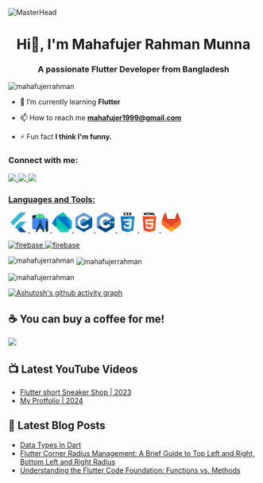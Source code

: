![MasterHead](https://indoanalytica.com/static/images/bannerr.gif)

<h1 align="center">Hi👋,  I'm Mahafujer Rahman Munna</h1>
<h3 align="center">A passionate Flutter Developer from Bangladesh</h3>
<img align ="right" alt "Coding" width="400" src="https://cdn.filestackcontent.com/efbSR18hT5uRKuo0zoMA">

<p align="left"> <img src="https://komarev.com/ghpvc/?username=mahafujerrahman&label=Profile%20views&color=0e75b6&style=flat" alt="mahafujerrahman" /></p>

- 🚀 I’m currently learning **Flutter**

- 📫 How to reach me **mahafujer1999@gmail.com**

- ⚡ Fun fact **I think I'm funny.**

<h3 align="left"> Connect with me: </h3>
 <div align="left">
   <a href= "https://www.facebook.com/mahafujer1999" > <img src="https://img.shields.io/badge/Facebook-1877F2?style=for-the-badge&logo=facebook&logoColor=white">
   <a href= "https://www.linkedin.com/in/mahafujerrahman/" > <img src="https://img.shields.io/badge/LinkedIn-0077B5?style=for-the-badge&logo=linkedin&logoColor=white">
    <a href= "https://stackoverflow.com/users/23298138/mahafujer-rahman" > <img src="https://img.shields.io/badge/Stack%20Overflow-FE7A16?style=for-the-badge&logo=stackoverflow&logoColor=white">

  

<h3 align="left">Languages and Tools:</h3>
<p align="left">
<a href="https://www.cprogramming.com/" target="_blank" rel="noreferrer"> <img src="https://raw.githubusercontent.com/devicons/devicon/master/icons/flutter/flutter-original.svg" alt="c" width="40" height="40"/> </a>
  <a href="https://www.cprogramming.com/" target="_blank" rel="noreferrer"> <img src="https://raw.githubusercontent.com/devicons/devicon/master/icons/androidstudio/androidstudio-original.svg" alt="c" width="40" height="40"/> </a>
 <a href="https://www.cprogramming.com/" target="_blank" rel="noreferrer"> <img src="https://raw.githubusercontent.com/devicons/devicon/master/icons/dart/dart-original.svg" alt="c" width="40" height="40"/> </a>
 <a href="https://www.cprogramming.com/" target="_blank" rel="noreferrer"> <img src="https://raw.githubusercontent.com/devicons/devicon/master/icons/c/c-original.svg" alt="c" width="40" height="40"/> </a> 
 <a href="https://www.w3schools.com/cpp/" target="_blank" rel="noreferrer"> <img src="https://raw.githubusercontent.com/devicons/devicon/master/icons/cplusplus/cplusplus-original.svg" alt="cplusplus" width="40" height="40"/> </a> 
 <a href="https://www.w3schools.com/css/" target="_blank" rel="noreferrer"> <img src="https://raw.githubusercontent.com/devicons/devicon/master/icons/css3/css3-original-wordmark.svg" alt="css3" width="40" height="40"/> </a> 
 <a href="https://www.w3.org/html/" target="_blank" rel="noreferrer"> <img src="https://raw.githubusercontent.com/devicons/devicon/master/icons/html5/html5-original-wordmark.svg" alt="html5" width="40" height="40"/> </a>
<a href="https://www.cprogramming.com/" target="_blank" rel="noreferrer"> <img src="https://raw.githubusercontent.com/devicons/devicon/master/icons/gitlab/gitlab-original.svg" alt="c" width="40" height="40"/> </a>
 </p>
<a href="https://firebase.google.com/" target="_blank" rel="noreferrer"> <img src="https://www.vectorlogo.zone/logos/firebase/firebase-icon.svg" alt="firebase" width="40" height="40"/> </a>
<a href="https://firebase.google.com/" target="_blank" rel="noreferrer"> <img src="https://www.vectorlogo.zone/logos/github/github-icon.svg" alt="firebase" width="40" height="40"/> </a>

</p>


<p><img align="left" src="https://github-readme-stats.vercel.app/api/top-langs?username=mahafujerrahman&show_icons=true&locale=en&layout=compact" alt="mahafujerrahman" /></p>

<p>&nbsp;<img align="center" src="https://github-readme-stats.vercel.app/api?username=mahafujerrahman&show_icons=true&locale=en" alt="mahafujerrahman" /></p>

<p><img align="center" src="https://github-readme-streak-stats.herokuapp.com/?user=mahafujerrahman&" alt="mahafujerrahman" /></p>


[![Ashutosh's github activity graph](https://github-readme-activity-graph.vercel.app/graph?username=mahafujerrahman&theme=merko)](https://github.com/mahafujerrahman/github-readme-activity-graph)

  ## ☕ You can buy a coffee for me!
<a href="https://www.buymeacoffee.com/mahafujer1w"><img src="https://cdn.buymeacoffee.com/buttons/v2/default-yellow.png" width="200" /></a>
## 📺 Latest YouTube Videos
<!-- YOUTUBE:START -->
- [Flutter short Sneaker Shop | 2023](https://youtube.com/shorts/GPcEBthJ92o?si=1RUOnYJpNIzMxFiw)
- [My Protfolio | 2024 ](https://mahafujer-protfolio.vercel.app/)
<!-- YOUTUBE:END -->

## 📕 Latest Blog Posts
<!-- BLOG-POST-LIST:START -->

- [Data Types In Dart](https://tech-talksmind.blogspot.com/2023/12/data-types-in-dart.html)
- [Flutter Corner Radius Management: A Brief Guide to Top Left and Right, Bottom Left and Right Radius](https://tech-talksmind.blogspot.com/2023/12/flutter-corner-radius-management-brief.html)
- [Understanding the Flutter Code Foundation: Functions vs. Methods](https://medium.com/@mahafujer1999/understanding-the-flutter-code-foundation-functions-vs-methods-a8d29c63581d)

<!-- BLOG-POST-LIST:END -->
